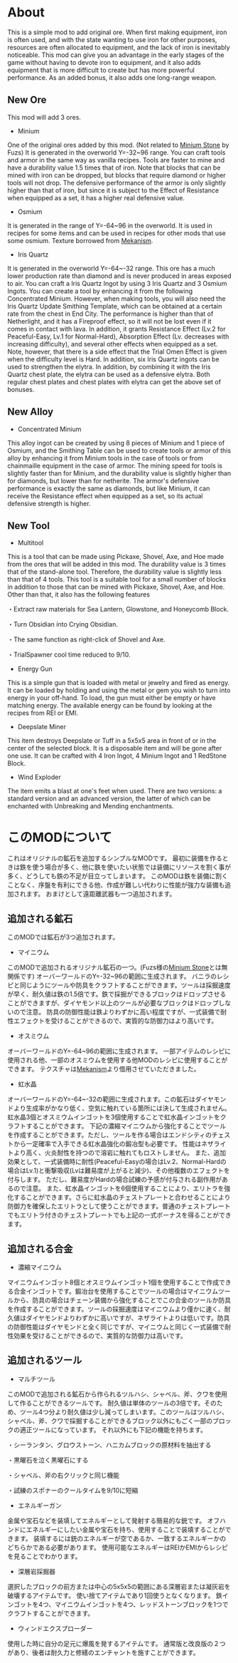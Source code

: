 # About
This is a simple mod to add original ore.
When first making equipment, iron is often used, and with the state wanting to use iron for other purposes, resources are often allocated to equipment, and the lack of iron is inevitably noticeable.
This mod can give you an advantage in the early stages of the game without having to devote iron to equipment, and it also adds equipment that is more difficult to create but has more powerful performance.
As an added bonus, it also adds one long-range weapon.

## New Ore
This mod will add 3 ores.
- Minium

One of the original ores added by this mod. (Not related to [Minium Stone](https://modrinth.com/mod/minium-stone) by Fuzs)
It is generated in the overworld Y=-32~96 range.
You can craft tools and armor in the same way as vanilla recipes. Tools are faster to mine and have a durability value 1.5 times that of iron. Note that blocks that can be mined with iron can be dropped, but blocks that require diamond or higher tools will not drop.
The defensive performance of the armor is only slightly higher than that of iron, but since it is subject to the Effect of Resistance when equipped as a set, it has a higher real defensive value.

- Osmium

It is generated in the range of Y=-64~96 in the overworld.
It is used in recipes for some items and can be used in recipes for other mods that use some osmium.
Texture borrowed from [Mekanism](https://modrinth.com/mod/mekanism).

- Iris Quartz

It is generated in the overworld Y=-64~-32 range. This ore has a much lower production rate than diamond and is never produced in areas exposed to air.
You can craft a Iris Quartz Ingot by using 3 Iris Quartz and 3 Osmium Ingots.
You can create a tool by enhancing it from the following Concentrated Minium. However, when making tools, you will also need the Iris Quartz Update Smithing Template, which can be obtained at a certain rate from the chest in End City.
The performance is higher than that of Netherlight, and it has a Fireproof effect, so it will not be lost even if it comes in contact with lava.
In addition, it grants Resistance Effect (Lv.2 for Peaceful-Easy, Lv.1 for Normal-Hard), Absorption Effect (Lv. decreases with increasing difficulty), and several other effects when equipped as a set.
Note, however, that there is a side effect that the Trial Omen Effect is given when the difficulty level is Hard.
In addition, six Iris Quartz ingots can be used to strengthen the elytra. In addition, by combining it with the Iris Quartz chest plate, the elytra can be used as a defensive elytra. Both regular chest plates and chest plates with elytra can get the above set of bonuses.

## New Alloy
- Concentrated Minium

This alloy ingot can be created by using 8 pieces of Minium and 1 piece of Osmium, and the Smithing Table can be used to create tools or armor of this alloy by enhancing it from Minium tools in the case of tools or from chainmaille equipment in the case of armor.
The mining speed for tools is slightly faster than for Minium, and the durability value is slightly higher than for diamonds, but lower than for netherite.
The armor's defensive performance is exactly the same as diamonds, but like Minium, it can receive the Resistance effect when equipped as a set, so its actual defensive strength is higher.

## New Tool

- Multitool

This is a tool that can be made using Pickaxe, Shovel, Axe, and Hoe made from the ores that will be added in this mod.
The durability value is 3 times that of the stand-alone tool. Therefore, the durability value is slightly less than that of 4 tools. This tool is a suitable tool for a small number of blocks in addition to those that can be mined with Pickaxe, Shovel, Axe, and Hoe.
Other than that, it also has the following features

・Extract raw materials for Sea Lantern, Glowstone, and Honeycomb Block.

・Turn Obsidian into Crying Obsidian.

・The same function as right-click of Shovel and Axe.

・TrialSpawner cool time reduced to 9/10.

- Energy Gun

This is a simple gun that is loaded with metal or jewelry and fired as energy.
It can be loaded by holding and using the metal or gem you wish to turn into energy in your off-hand.
To load, the gun must either be empty or have matching energy.
The available energy can be found by looking at the recipes from REI or EMI.

- Deepslate Miner

This item destroys Deepslate or Tuff in a 5x5x5 area in front of or in the center of the selected block.
It is a disposable item and will be gone after one use.
It can be crafted with 4 Iron Ingot, 4 Minium Ingot and 1 RedStone Block.

- Wind Exploder

The item emits a blast at one's feet when used.
There are two versions: a standard version and an advanced version, the latter of which can be enchanted with Unbreaking and Mending enchantments.

# このMODについて
これはオリジナルの鉱石を追加するシンプルなMODです。
最初に装備を作るときは鉄を使う場合が多く、他に鉄を使いたい状態では装備にリソースを割く事が多く、どうしても鉄の不足が目立ってしまいます。
このMODは鉄を装備に割くことなく、序盤を有利にできる他、作成が難しい代わりに性能が強力な装備も追加されます。
おまけとして遠距離武器も一つ追加されます。

## 追加される鉱石
このMODでは鉱石が3つ追加されます。
- マイニウム

このMODで追加されるオリジナル鉱石の一つ。(Fuzs様の[Minium Stone](https://modrinth.com/mod/minium-stone)とは無関係です)
オーバーワールドのY=-32~96の範囲に生成されます。
バニラのレシピと同じようにツールや防具をクラフトすることができます。ツールは採掘速度が早く、耐久値は鉄の1.5倍です。鉄で採掘ができるブロックはドロップさせることができますが、ダイヤモンド以上のツールが必要なブロックはドロップしないので注意。
防具の防御性能は鉄よりわずかに高い程度ですが、一式装備で耐性エフェクトを受けることができるので、実質的な防御力はより高いです。

- オスミウム

オーバーワールドのY=-64~96の範囲に生成されます。
一部アイテムのレシピに使用される他、一部のオスミウムを使用する他MODのレシピに使用することができます。
テクスチャは[Mekanism](https://modrinth.com/mod/mekanism)より借用させていただきました。

- 虹水晶

オーバーワールドのY=-64~-32の範囲に生成されます。この鉱石はダイヤモンドより生成率がかなり低く、空気に触れている箇所には決して生成されません。
虹水晶3個とオスミウムインゴットを3個使用することで虹水晶インゴットをクラフトすることができます。
下記の濃縮マイニウムから強化することでツールを作成することができます。ただし、ツールを作る場合はエンドシティのチェストから一定確率で入手できる虹水晶強化の鍛冶型も必要です。
性能はネザライトより高く、火炎耐性を持つので溶岩に触れてもロストしません。
また、追加効果として、一式装備時に耐性(Peaceful-Easyの場合はLv.2、Normal-Hardの場合はLv.1)と衝撃吸収(Lvは難易度が上がると減少)、その他複数のエフェクトを付与します。
ただし、難易度がHardの場合試練の予感が付与される副作用があるので注意。
また、虹水晶インゴットを6個使用することにより、エリトラを強化することができます。さらに虹水晶のチェストプレートと合わせることにより防御力を確保したエリトラとして使うことができます。普通のチェストプレートでもエリトラ付きのチェストプレートでも上記の一式ボーナスを得ることができます。

## 追加される合金
- 濃縮マイニウム

マイニウムインゴット8個とオスミウムインゴット1個を使用することで作成できる合金インゴットです。鍛冶台を使用することでツールの場合はマイニウムツールから、防具の場合はチェーン装備から強化することでこの合金のツールか防具を作成することができます。ツールの採掘速度はマイニウムより僅かに速く、耐久値はダイヤモンドよりわずかに高いですが、ネザライトよりは低いです。防具の防御性能はダイヤモンドと全く同じですが、マイニウムと同じく一式装備で耐性効果を受けることができるので、実質的な防御力は高いです。

## 追加されるツール
- マルチツール

このMODで追加される鉱石から作られるツルハシ、シャベル、斧、クワを使用して作ることができるツールです。
耐久値は単体のツールの3倍です。そのため、ツール4つ分より耐久値は少し減ってしまいます。このツールはツルハシ、シャベル、斧、クワで採掘することができるブロック以外にもごく一部のブロックの適正ツールになっています。
それ以外にも下記の機能を持ちます。

・シーランタン、グロウストーン、ハニカムブロックの原材料を抽出する

・黒曜石を泣く黒曜石にする

・シャベル、斧の右クリックと同じ機能

・試練のスポナーのクールタイムを9/10に短縮

- エネルギーガン

金属や宝石などを装填してエネルギーとして発射する簡易的な銃です。
オフハンドにエネルギーにしたい金属や宝石を持ち、使用することで装填することができます。
装填するには銃のエネルギーが空であるか、一致するエネルギーかのどちらかである必要があります。
使用可能なエネルギーはREIかEMIからレシピを見ることでわかります。

- 深層岩採掘器

選択したブロックの前方または中心の5x5x5の範囲にある深層岩または凝灰岩を破壊するアイテムです。
使い捨てアイテムであり1回使うとなくなります。
鉄インゴットを4つ、マイニウムインゴットを4つ、レッドストーンブロックを1つでクラフトすることができます。

- ウィンドエクスプローダー

使用した時に自分の足元に爆風を発するアイテムです。
通常版と改良版の２つがあり、後者は耐久力と修繕のエンチャントを施すことができます。
